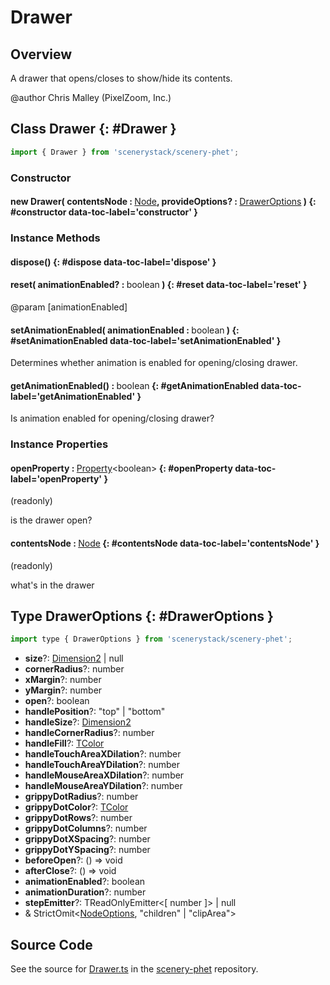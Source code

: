 # Drawer

## Overview

A drawer that opens/closes to show/hide its contents.

@author Chris Malley (PixelZoom, Inc.)

## Class Drawer {: #Drawer }


```js
import { Drawer } from 'scenerystack/scenery-phet';
```
### Constructor

#### new Drawer( contentsNode : <span style="font-weight: 400;">[Node](../scenery/Node.md)</span>, provideOptions? : <span style="font-weight: 400;">[DrawerOptions](../scenery-phet/Drawer.md#DrawerOptions)</span> ) {: #constructor data-toc-label='constructor' }

### Instance Methods

#### dispose() {: #dispose data-toc-label='dispose' }

#### reset( animationEnabled? : <span style="font-weight: 400;"><span style="color: hsla(calc(var(--md-hue) + 180deg),80%,40%,1);">boolean</span></span> ) {: #reset data-toc-label='reset' }

@param [animationEnabled]

#### setAnimationEnabled( animationEnabled : <span style="font-weight: 400;"><span style="color: hsla(calc(var(--md-hue) + 180deg),80%,40%,1);">boolean</span></span> ) {: #setAnimationEnabled data-toc-label='setAnimationEnabled' }

Determines whether animation is enabled for opening/closing drawer.

#### getAnimationEnabled() : <span style="font-weight: 400;"><span style="color: hsla(calc(var(--md-hue) + 180deg),80%,40%,1);">boolean</span></span> {: #getAnimationEnabled data-toc-label='getAnimationEnabled' }

Is animation enabled for opening/closing drawer?

### Instance Properties

#### openProperty : <span style="font-weight: 400;">[Property](../axon/Property.md)&lt;<span style="color: hsla(calc(var(--md-hue) + 180deg),80%,40%,1);">boolean</span>&gt;</span> {: #openProperty data-toc-label='openProperty' }

(readonly)

is the drawer open?

#### contentsNode : <span style="font-weight: 400;">[Node](../scenery/Node.md)</span> {: #contentsNode data-toc-label='contentsNode' }

(readonly)

what's in the drawer



## Type DrawerOptions {: #DrawerOptions }


```js
import type { DrawerOptions } from 'scenerystack/scenery-phet';
```
- **size**?: [Dimension2](../dot/Dimension2.md) | <span style="color: hsla(calc(var(--md-hue) + 180deg),80%,40%,1);">null</span>
- **cornerRadius**?: <span style="color: hsla(calc(var(--md-hue) + 180deg),80%,40%,1);">number</span>
- **xMargin**?: <span style="color: hsla(calc(var(--md-hue) + 180deg),80%,40%,1);">number</span>
- **yMargin**?: <span style="color: hsla(calc(var(--md-hue) + 180deg),80%,40%,1);">number</span>
- **open**?: <span style="color: hsla(calc(var(--md-hue) + 180deg),80%,40%,1);">boolean</span>
- **handlePosition**?: "top" | "bottom"
- **handleSize**?: [Dimension2](../dot/Dimension2.md)
- **handleCornerRadius**?: <span style="color: hsla(calc(var(--md-hue) + 180deg),80%,40%,1);">number</span>
- **handleFill**?: [TColor](../scenery/TColor.md)
- **handleTouchAreaXDilation**?: <span style="color: hsla(calc(var(--md-hue) + 180deg),80%,40%,1);">number</span>
- **handleTouchAreaYDilation**?: <span style="color: hsla(calc(var(--md-hue) + 180deg),80%,40%,1);">number</span>
- **handleMouseAreaXDilation**?: <span style="color: hsla(calc(var(--md-hue) + 180deg),80%,40%,1);">number</span>
- **handleMouseAreaYDilation**?: <span style="color: hsla(calc(var(--md-hue) + 180deg),80%,40%,1);">number</span>
- **grippyDotRadius**?: <span style="color: hsla(calc(var(--md-hue) + 180deg),80%,40%,1);">number</span>
- **grippyDotColor**?: [TColor](../scenery/TColor.md)
- **grippyDotRows**?: <span style="color: hsla(calc(var(--md-hue) + 180deg),80%,40%,1);">number</span>
- **grippyDotColumns**?: <span style="color: hsla(calc(var(--md-hue) + 180deg),80%,40%,1);">number</span>
- **grippyDotXSpacing**?: <span style="color: hsla(calc(var(--md-hue) + 180deg),80%,40%,1);">number</span>
- **grippyDotYSpacing**?: <span style="color: hsla(calc(var(--md-hue) + 180deg),80%,40%,1);">number</span>
- **beforeOpen**?: () =&gt; <span style="color: hsla(calc(var(--md-hue) + 180deg),80%,40%,1);">void</span>
- **afterClose**?: () =&gt; <span style="color: hsla(calc(var(--md-hue) + 180deg),80%,40%,1);">void</span>
- **animationEnabled**?: <span style="color: hsla(calc(var(--md-hue) + 180deg),80%,40%,1);">boolean</span>
- **animationDuration**?: <span style="color: hsla(calc(var(--md-hue) + 180deg),80%,40%,1);">number</span>
- **stepEmitter**?: TReadOnlyEmitter&lt;[ <span style="color: hsla(calc(var(--md-hue) + 180deg),80%,40%,1);">number</span> ]&gt; | <span style="color: hsla(calc(var(--md-hue) + 180deg),80%,40%,1);">null</span>
- &amp; StrictOmit&lt;[NodeOptions](../scenery/Node.md#NodeOptions), "children" | "clipArea"&gt;




## Source Code

See the source for [Drawer.ts](https://github.com/phetsims/scenery-phet/blob/main/js/Drawer.ts) in the [scenery-phet](https://github.com/phetsims/scenery-phet) repository.
